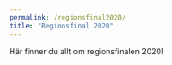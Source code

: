 ```yaml
---
permalink: /regionsfinal2020/
title: "Regionsfinal 2020"
---
```


Här finner du allt om regionsfinalen 2020!